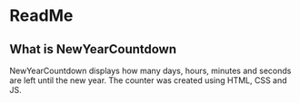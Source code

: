 # ReadMe

## What is NewYearCountdown
NewYearCountdown displays how many days, hours, minutes and seconds are left until the new year. The counter was created using HTML, CSS and JS.
